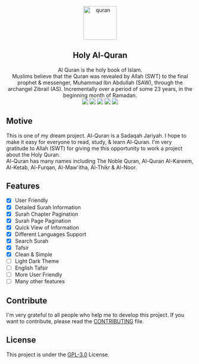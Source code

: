 <div align="center">
    <img src="https://i.ibb.co/Z1Hz3Yr/quran.png" alt="quran" border="0" height='90'>
    <h2>Holy Al-Quran</h2>
    Al Quran is the holy book of Islam. <br>Muslims believe that the Quran was revealed by Allah (SWT) to the final prophet & messenger, Muhammad Ibn Abdullah (SAW), through the archangel Zibrail (AS). Incrementally over a period of some 23 years, in the beginning month of Ramadan.<br>
    
  <img src="https://img.shields.io/github/forks/mrhrifat/holy-alquran?style=for-the-badge">

  <img src="https://img.shields.io/github/stars/mrhrifat/holy-alquran?style=for-the-badge">

  <img src="https://img.shields.io/github/issues/mrhrifat/holy-alquran?style=for-the-badge">

  <img src="https://img.shields.io/github/issues-pr/mrhrifat/holy-alquran?style=for-the-badge">

  <img src="https://img.shields.io/github/license/mrhrifat/holy-alquran?style=for-the-badge">
</div>

## Motive
This is one of my dream project. Al-Quran is a Sadaqah Jariyah. I hope to make it easy for everyone to read, study, & learn Al-Quran. I'm very gratitude to Allah (SWT) for giving me this opportunity to work a project about the Holy Quran. <br>Al-Quran has many names including The Noble Quran, Al-Quran Al-Kareem, Al-Ketab, Al-Furqan, Al-Maw'itha, Al-Thikr & Al-Noor.

## Features
- [x] User Friendly
- [x] Detailed Surah Information
- [x] Surah Chapter Pagination
- [x] Surah Page Pagination
- [x] Quick View of Information
- [x] Different Languages Support
- [x] Search Surah
- [x] Tafsir 
- [x] Clean & Simple
- [ ] Light Dark Theme
- [ ] English Tafsir
- [ ] More User Friendly
- [ ] Many other features

## Contribute
I'm very grateful to all people who help me to develop this project. If you want to contribute, please read the [CONTRIBUTING](https://github.com/mrhrifat/holy-alquran/blob/master/CONTRIBUTING.md) file.

## License
This project is under the [GPL-3.0](https://github.com/mrhrifat/holy-alquran/blob/master/LICENSE.md) License.